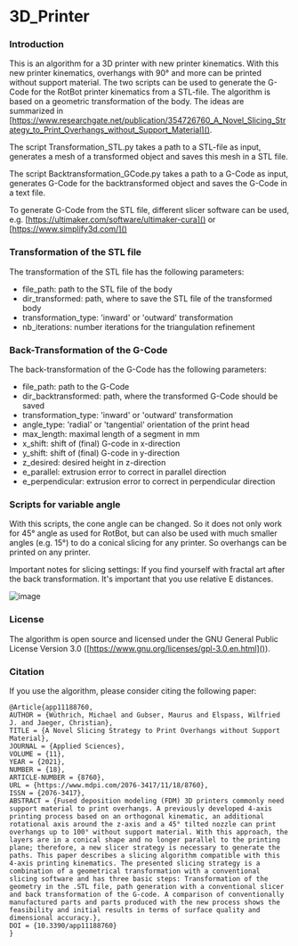 # 3D_Printer

### Introduction
This is an algorithm for a 3D printer with new printer kinematics. With this new printer kinematics, overhangs with 90° and more can be printed without support material. The two scripts can be used to generate the G-Code for the RotBot printer kinematics from a STL-file. The algorithm is based on a geometric transformation of the body. The ideas are summarized in [https://www.researchgate.net/publication/354726760_A_Novel_Slicing_Strategy_to_Print_Overhangs_without_Support_Material](). 

The script Transformation_STL.py takes a path to a STL-file as input, generates a mesh of a transformed object and saves this mesh in a STL file.

The script Backtransformation_GCode.py takes a path to a G-Code as input, generates G-Code for the backtransformed object and saves the G-Code in a text file.

To generate G-Code from the STL file, different slicer software can be used, e.g. [https://ultimaker.com/software/ultimaker-cura]() or [https://www.simplify3d.com/]()

### Transformation of the STL file
The transformation of the STL file has the following parameters:
* file_path: path to the STL file of the body
* dir_transformed: path, where to save the STL file of the transformed body 
* transformation_type: 'inward' or 'outward' transformation
* nb_iterations: number iterations for the triangulation refinement

### Back-Transformation of the G-Code
The back-transformation of the G-Code has the following parameters:
* file_path: path to the G-Code
* dir_backtransformed: path, where the transformed G-Code should be saved
* transformation_type: 'inward' or 'outward' transformation
* angle_type: 'radial' or 'tangential' orientation of the print head
* max_length: maximal length of a segment in mm
* x_shift: shift of (final) G-code in x-direction
* y_shift: shift of (final) G-code in y-direction
* z_desired: desired height in z-direction
* e_parallel: extrusion error to correct in parallel direction
* e_perpendicular: extrusion error to correct in perpendicular direction

### Scripts for variable angle
With this scripts, the cone angle can be changed. So it does not only work for 45° angle as used for RotBot, but can also be used with much smaller angles (e.g. 15°) to do a conical slicing for any printer. So overhangs can be printed on any printer.

Important notes for slicing settings:
If you find yourself with fractal art after the back transformation. It's important that you use relative E distances.

![image](https://user-images.githubusercontent.com/116922168/204152231-f9a4dde9-a5be-4574-bb3a-4d148a44c7c9.png)

### License
The algorithm is open source and licensed under the GNU General Public License Version 3.0 ([https://www.gnu.org/licenses/gpl-3.0.en.html]()).

### Citation
If you use the algorithm, please consider citing the following paper:
```
@Article{app11188760,
AUTHOR = {Wüthrich, Michael and Gubser, Maurus and Elspass, Wilfried J. and Jaeger, Christian},
TITLE = {A Novel Slicing Strategy to Print Overhangs without Support Material},
JOURNAL = {Applied Sciences},
VOLUME = {11},
YEAR = {2021},
NUMBER = {18},
ARTICLE-NUMBER = {8760},
URL = {https://www.mdpi.com/2076-3417/11/18/8760},
ISSN = {2076-3417},
ABSTRACT = {Fused deposition modeling (FDM) 3D printers commonly need support material to print overhangs. A previously developed 4-axis printing process based on an orthogonal kinematic, an additional rotational axis around the z-axis and a 45° tilted nozzle can print overhangs up to 100° without support material. With this approach, the layers are in a conical shape and no longer parallel to the printing plane; therefore, a new slicer strategy is necessary to generate the paths. This paper describes a slicing algorithm compatible with this 4-axis printing kinematics. The presented slicing strategy is a combination of a geometrical transformation with a conventional slicing software and has three basic steps: Transformation of the geometry in the .STL file, path generation with a conventional slicer and back transformation of the G-code. A comparison of conventionally manufactured parts and parts produced with the new process shows the feasibility and initial results in terms of surface quality and dimensional accuracy.},
DOI = {10.3390/app11188760}
}
```
